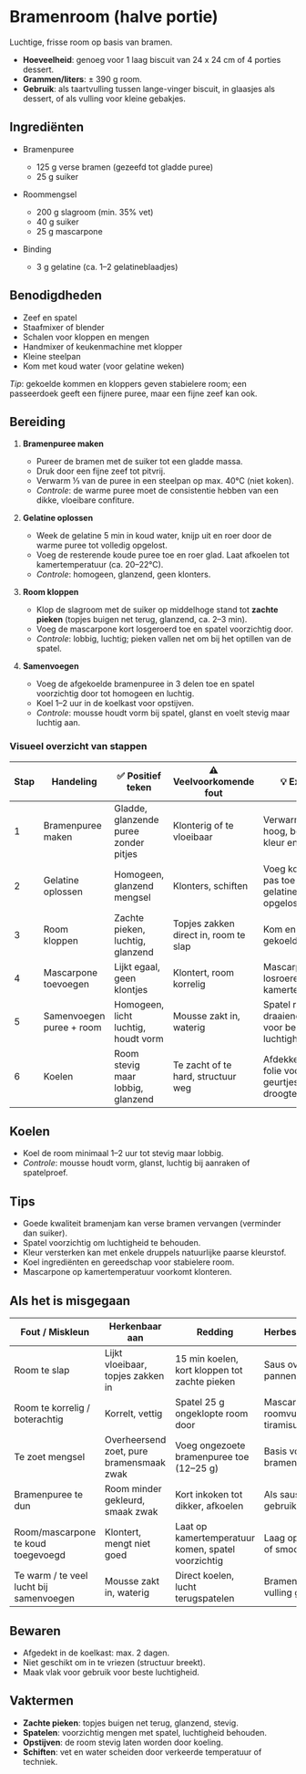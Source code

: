# Bramenroom (halve portie)

Luchtige, frisse room op basis van bramen.  
- **Hoeveelheid**: genoeg voor 1 laag biscuit van 24 x 24 cm of 4 porties dessert.  
- **Grammen/liters**: ± 390 g room.  
- **Gebruik**: als taartvulling tussen lange-vinger biscuit, in glaasjes als dessert, of als vulling voor kleine gebakjes.

## Ingrediënten

- Bramenpuree
  - 125 g verse bramen (gezeefd tot gladde puree)
  - 25 g suiker

- Roommengsel
  - 200 g slagroom (min. 35% vet)
  - 40 g suiker
  - 25 g mascarpone

- Binding
  - 3 g gelatine (ca. 1–2 gelatineblaadjes)

## Benodigdheden

- Zeef en spatel  
- Staafmixer of blender  
- Schalen voor kloppen en mengen  
- Handmixer of keukenmachine met klopper  
- Kleine steelpan  
- Kom met koud water (voor gelatine weken)  

*Tip*: gekoelde kommen en kloppers geven stabielere room; een passeerdoek geeft een fijnere puree, maar een fijne zeef kan ook.

## Bereiding

1. **Bramenpuree maken**  
   - Pureer de bramen met de suiker tot een gladde massa.  
   - Druk door een fijne zeef tot pitvrij.  
   - Verwarm ⅓ van de puree in een steelpan op max. 40°C (niet koken).  
   - *Controle*: de warme puree moet de consistentie hebben van een dikke, vloeibare confiture.

2. **Gelatine oplossen**  
   - Week de gelatine 5 min in koud water, knijp uit en roer door de warme puree tot volledig opgelost.  
   - Voeg de resterende koude puree toe en roer glad. Laat afkoelen tot kamertemperatuur (ca. 20–22°C).  
   - *Controle*: homogeen, glanzend, geen klonters.  

3. **Room kloppen**  
   - Klop de slagroom met de suiker op middelhoge stand tot **zachte pieken** (topjes buigen net terug, glanzend, ca. 2–3 min).  
   - Voeg de mascarpone kort losgeroerd toe en spatel voorzichtig door.  
   - *Controle*: lobbig, luchtig; pieken vallen net om bij het optillen van de spatel.

4. **Samenvoegen**  
   - Voeg de afgekoelde bramenpuree in 3 delen toe en spatel voorzichtig door tot homogeen en luchtig.  
   - Koel 1–2 uur in de koelkast voor opstijven.  
   - *Controle*: mousse houdt vorm bij spatel, glanst en voelt stevig maar luchtig aan.

### Visueel overzicht van stappen

Stap | Handeling | ✅ Positief teken | ⚠️ Veelvoorkomende fout | 💡 Extra tip
---- | --------- | ---------------- | --------------------- | -------------
1 | Bramenpuree maken | Gladde, glanzende puree zonder pitjes | Klonterig of te vloeibaar | Verwarm niet te hoog, behoud kleur en smaak
2 | Gelatine oplossen | Homogeen, glanzend mengsel | Klonters, schiften | Voeg koude puree pas toe als gelatine volledig is opgelost
3 | Room kloppen | Zachte pieken, luchtig, glanzend | Topjes zakken direct in, room te slap | Kom en kloppers gekoeld gebruiken
4 | Mascarpone toevoegen | Lijkt egaal, geen klontjes | Klontert, room korrelig | Mascarpone eerst losroeren op kamertemperatuur
5 | Samenvoegen puree + room | Homogeen, licht luchtig, houdt vorm | Mousse zakt in, waterig | Spatel rustig en draaiend door voor behoud luchtigheid
6 | Koelen | Room stevig maar lobbig, glanzend | Te zacht of te hard, structuur weg | Afdekken met folie voorkomt geurtjes en droogte

## Koelen

- Koel de room minimaal 1–2 uur tot stevig maar lobbig.  
- *Controle*: mousse houdt vorm, glanst, luchtig bij aanraken of spatelproef.

## Tips

- Goede kwaliteit bramenjam kan verse bramen vervangen (verminder dan suiker).  
- Spatel voorzichtig om luchtigheid te behouden.  
- Kleur versterken kan met enkele druppels natuurlijke paarse kleurstof.  
- Koel ingrediënten en gereedschap voor stabielere room.  
- Mascarpone op kamertemperatuur voorkomt klonteren.

## Als het is misgegaan

| Fout / Miskleun                         | Herkenbaar aan                           | Redding                                            | Herbestemming                    |
| --------------------------------------- | ---------------------------------------- | -------------------------------------------------- | -------------------------------- |
| Room te slap                            | Lijkt vloeibaar, topjes zakken in        | 15 min koelen, kort kloppen tot zachte pieken      | Saus over ijs of pannenkoeken    |
| Room te korrelig / boterachtig          | Korrelt, vettig                          | Spatel 25 g ongeklopte room door                   | Mascarpone-roomvulling tiramisu  |
| Te zoet mengsel                         | Overheersend zoet, pure bramensmaak zwak | Voeg ongezoete bramenpuree toe (12–25 g)           | Basis voor bramenparfait         |
| Bramenpuree te dun                      | Room minder gekleurd, smaak zwak         | Kort inkoken tot dikker, afkoelen                  | Als saus gebruiken               |
| Room/mascarpone te koud toegevoegd      | Klontert, mengt niet goed                | Laat op kamertemperatuur komen, spatel voorzichtig | Laag op dessert of smoothie      |
| Te warm / te veel lucht bij samenvoegen | Mousse zakt in, waterig                  | Direct koelen, lucht terugspatelen                 | Bramencoulis of vulling glaasjes |

## Bewaren

- Afgedekt in de koelkast: max. 2 dagen.  
- Niet geschikt om in te vriezen (structuur breekt).  
- Maak vlak voor gebruik voor beste luchtigheid.

## Vaktermen

- **Zachte pieken**: topjes buigen net terug, glanzend, stevig.  
- **Spatelen**: voorzichtig mengen met spatel, luchtigheid behouden.  
- **Opstijven**: de room stevig laten worden door koeling.  
- **Schiften**: vet en water scheiden door verkeerde temperatuur of techniek.
